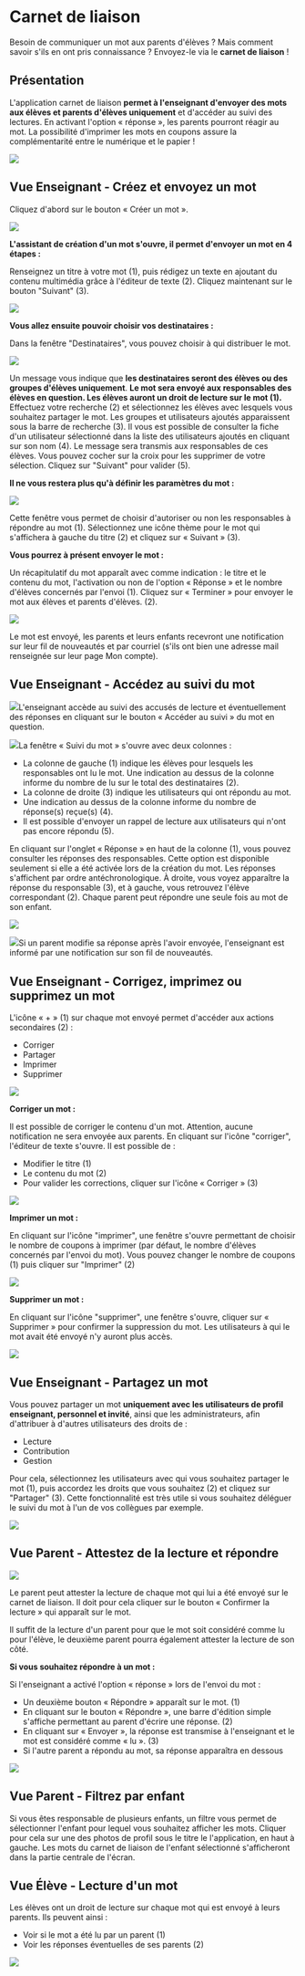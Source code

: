 # Carnet de liaison

Besoin de communiquer un mot aux parents d'élèves ? Mais comment savoir s'ils en ont pris connaissance ? Envoyez-le via le **carnet de liaison** !

## Présentation

L'application carnet de liaison **permet à l'enseignant d'envoyer des
mots aux élèves et parents d'élèves uniquement** et d'accéder au suivi
des lectures. En activant l'option « réponse », les parents pourront
réagir au mot. La possibilité d'imprimer les mots en coupons assure la
complémentarité entre le numérique et le papier !

![](.gitbook/assets/schoolbook-image1.png)

## Vue Enseignant - Créez et envoyez un mot

Cliquez d'abord sur le bouton « Créer un mot ».

![](.gitbook/assets/schoolbook-image2.jpeg)

**L'assistant de création d'un mot s'ouvre, il permet d'envoyer un mot
en 4 étapes :**

Renseignez un titre à votre mot (1), puis rédigez un texte en ajoutant
du contenu multimédia grâce à l\'éditeur de texte (2). Cliquez
maintenant sur le bouton "Suivant" (3).

![](.gitbook/assets/schoolbook-image3.jpeg)

**Vous allez ensuite pouvoir choisir vos destinataires :**

Dans la fenêtre \"Destinataires\", vous pouvez choisir à qui distribuer
le mot. 

![](.gitbook/assets/schoolbook-image4.png)

Un message vous indique que **les destinataires seront des élèves ou des groupes d'élèves uniquement**. **Le mot sera envoyé aux responsables des élèves en question. Les élèves auront un droit de lecture sur le mot (1).** Effectuez votre recherche (2) et sélectionnez les élèves avec lesquels vous souhaitez partager le mot. Les groupes et utilisateurs ajoutés apparaissent sous la barre de recherche (3). Il vous est possible de consulter la fiche d\'un utilisateur sélectionné dans la
liste des utilisateurs ajoutés en cliquant sur son nom (4). Le message
sera transmis aux responsables de ces élèves. Vous pouvez cocher sur la
croix pour les supprimer de votre sélection. Cliquez sur \"Suivant\"
pour valider (5).

**Il ne vous restera plus qu\'à définir les paramètres du mot :**

![](.gitbook/assets/schoolbook-image5.png)

Cette fenêtre vous permet de choisir d'autoriser ou non les responsables
à répondre au mot (1). Sélectionnez une icône thème pour le mot qui
s'affichera à gauche du titre (2) et cliquez sur « Suivant » (3).

**Vous pourrez à présent envoyer le mot :**

Un récapitulatif du mot apparaît avec comme indication : le titre et le
contenu du mot, l'activation ou non de l'option « Réponse » et le nombre
d'élèves concernés par l'envoi (1). Cliquez sur « Terminer » pour
envoyer le mot aux élèves et parents d'élèves. (2).

![](.gitbook/assets/schoolbook-image6.png)

Le mot est envoyé, les parents et leurs enfants recevront une
notification sur leur fil de nouveautés et par courriel (s'ils ont bien
une adresse mail renseignée sur leur page Mon compte).

## Vue Enseignant - Accédez au suivi du mot

![](.gitbook/assets/schoolbook-image7.png)L'enseignant accède au suivi des accusés
de lecture et éventuellement des réponses en cliquant sur le bouton «
Accéder au suivi » du mot en question.

![](.gitbook/assets/schoolbook-image8.png)La
fenêtre « Suivi du mot » s'ouvre avec deux colonnes :

-   La colonne de gauche (1) indique les élèves pour lesquels les
    responsables ont lu le mot. Une indication au dessus de la colonne
    informe du nombre de lu sur le total des destinataires (2).
-   La colonne de droite (3) indique les utilisateurs qui ont répondu au
    mot.
-   Une indication au dessus de la colonne informe du nombre de
    réponse(s) reçue(s) (4).
-   Il est possible d\'envoyer un rappel de lecture aux utilisateurs qui
    n\'ont pas encore répondu (5).

En cliquant sur l'onglet « Réponse » en haut de la colonne (1), vous
pouvez consulter les réponses des responsables. Cette option est
disponible seulement si elle a été activée lors de la création du mot.
Les réponses s'affichent par ordre antéchronologique. À droite, vous
voyez apparaître la réponse du responsable (3), et à gauche, vous
retrouvez l\'élève correspondant (2). Chaque parent peut répondre une
seule fois au mot de son enfant.

![](.gitbook/assets/schoolbook-image9.png)

![](.gitbook/assets/schoolbook-image10.png)Si un
parent modifie sa réponse après l'avoir envoyée, l'enseignant est
informé par une notification sur son fil de nouveautés.

## Vue Enseignant - Corrigez, imprimez ou supprimez un mot

L'icône « + » (1) sur chaque mot envoyé permet d'accéder aux actions
secondaires (2) :

-   Corriger
-   Partager
-   Imprimer
-   Supprimer

![](.gitbook/assets/schoolbook-image11.png)

**Corriger un mot :**

Il est possible de corriger le contenu d'un mot. Attention, aucune
notification ne sera envoyée aux parents. En cliquant sur l'icône
"corriger", l'éditeur de texte s'ouvre. Il est possible de :

-   Modifier le titre (1)
-   Le contenu du mot (2)
-   Pour valider les corrections, cliquer sur l'icône « Corriger » (3)

![](.gitbook/assets/schoolbook-image12.png)

**Imprimer un mot :**

En cliquant sur l'icône "imprimer", une fenêtre s'ouvre permettant de
choisir le nombre de coupons à imprimer (par défaut, le nombre d'élèves
concernés par l'envoi du mot). Vous pouvez changer le nombre de coupons
(1) puis cliquer sur \"Imprimer\" (2)

![](.gitbook/assets/schoolbook-image13.png)

**Supprimer un mot :**

En cliquant sur l'icône "supprimer", une fenêtre s'ouvre, cliquer sur «
Supprimer » pour confirmer la suppression du mot. Les utilisateurs à qui
le mot avait été envoyé n'y auront plus accès.

![](.gitbook/assets/schoolbook-image14.png)

## Vue Enseignant - Partagez un mot

Vous pouvez partager un mot **uniquement avec les utilisateurs de profil
enseignant, personnel et invité**, ainsi que les administrateurs, afin
d\'attribuer à d\'autres utilisateurs des droits de :

-   Lecture
-   Contribution
-   Gestion

Pour cela, sélectionnez les utilisateurs avec qui vous souhaitez
partager le mot (1), puis accordez les droits que vous souhaitez (2) et
cliquez sur \"Partager\" (3). Cette fonctionnalité est très utile si
vous souhaitez déléguer le suivi du mot à l\'un de vos collègues par
exemple.

![](.gitbook/assets/schoolbook-image15.png)

## Vue Parent - Attestez de la lecture et répondre

![](.gitbook/assets/schoolbook-image16.png)

Le parent peut attester la lecture de chaque mot qui lui a été envoyé
sur le carnet de liaison. Il doit pour cela cliquer sur le bouton «
Confirmer la lecture » qui apparaît sur le mot.

Il suffit de la lecture d'un parent pour que le mot soit considéré comme
lu pour l'élève, le deuxième parent pourra également attester la lecture
de son côté.

**Si vous souhaitez répondre à un mot :**

Si l'enseignant a activé l'option « réponse » lors de l'envoi du mot :

-   Un deuxième bouton « Répondre » apparaît sur le mot. (1)
-   En cliquant sur le bouton « Répondre », une barre d'édition simple
    s'affiche permettant au parent d'écrire une réponse. (2)
-   En cliquant sur « Envoyer », la réponse est transmise à l'enseignant
    et le mot est considéré comme « lu ». (3)
-   Si l'autre parent a répondu au mot, sa réponse apparaîtra en dessous

![](.gitbook/assets/schoolbook-image17.png)

## Vue Parent - Filtrez par enfant

Si vous êtes responsable de plusieurs enfants, un filtre vous permet de
sélectionner l'enfant pour lequel vous souhaitez afficher les mots.
Cliquer pour cela sur une des photos de profil sous le titre le
l'application, en haut à gauche. Les mots du carnet de liaison de
l'enfant sélectionné s'afficheront dans la partie centrale de l'écran.

## Vue Élève - Lecture d\'un mot

Les élèves ont un droit de lecture sur chaque mot qui est envoyé à leurs
parents. Ils peuvent ainsi :

-   Voir si le mot a été lu par un parent (1)
-   Voir les réponses éventuelles de ses parents (2)

![](.gitbook/assets/schoolbook-image18.png)
